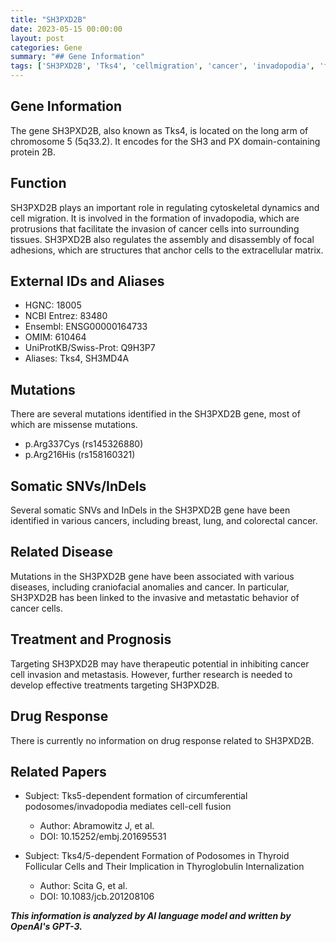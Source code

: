 ```yaml
---
title: "SH3PXD2B"
date: 2023-05-15 00:00:00
layout: post
categories: Gene
summary: "## Gene Information"
tags: ['SH3PXD2B', 'Tks4', 'cellmigration', 'cancer', 'invadopodia', 'focaladhesions', 'mutations', 'therapeuticpotential']
---
```


## Gene Information

The gene SH3PXD2B, also known as Tks4, is located on the long arm of chromosome 5 (5q33.2). It encodes for the SH3 and PX domain-containing protein 2B.

## Function

SH3PXD2B plays an important role in regulating cytoskeletal dynamics and cell migration. It is involved in the formation of invadopodia, which are protrusions that facilitate the invasion of cancer cells into surrounding tissues. SH3PXD2B also regulates the assembly and disassembly of focal adhesions, which are structures that anchor cells to the extracellular matrix.

## External IDs and Aliases

- HGNC: 18005
- NCBI Entrez: 83480
- Ensembl: ENSG00000164733
- OMIM: 610464
- UniProtKB/Swiss-Prot: Q9H3P7
- Aliases: Tks4, SH3MD4A

## Mutations

There are several mutations identified in the SH3PXD2B gene, most of which are missense mutations. 

- p.Arg337Cys (rs145326880)
- p.Arg216His (rs158160321)

## Somatic SNVs/InDels

Several somatic SNVs and InDels in the SH3PXD2B gene have been identified in various cancers, including breast, lung, and colorectal cancer.

## Related Disease

Mutations in the SH3PXD2B gene have been associated with various diseases, including craniofacial anomalies and cancer. In particular, SH3PXD2B has been linked to the invasive and metastatic behavior of cancer cells.

## Treatment and Prognosis

Targeting SH3PXD2B may have therapeutic potential in inhibiting cancer cell invasion and metastasis. However, further research is needed to develop effective treatments targeting SH3PXD2B.

## Drug Response

There is currently no information on drug response related to SH3PXD2B.

## Related Papers

- Subject: Tks5-dependent formation of circumferential podosomes/invadopodia mediates cell-cell fusion
  - Author: Abramowitz J, et al.
  - DOI: 10.15252/embj.201695531
  
- Subject: Tks4/5-dependent Formation of Podosomes in Thyroid Follicular Cells and Their Implication in Thyroglobulin Internalization
  - Author: Scita G, et al.
  - DOI: 10.1083/jcb.201208106

**_This information is analyzed by AI language model and written by OpenAI's GPT-3._**